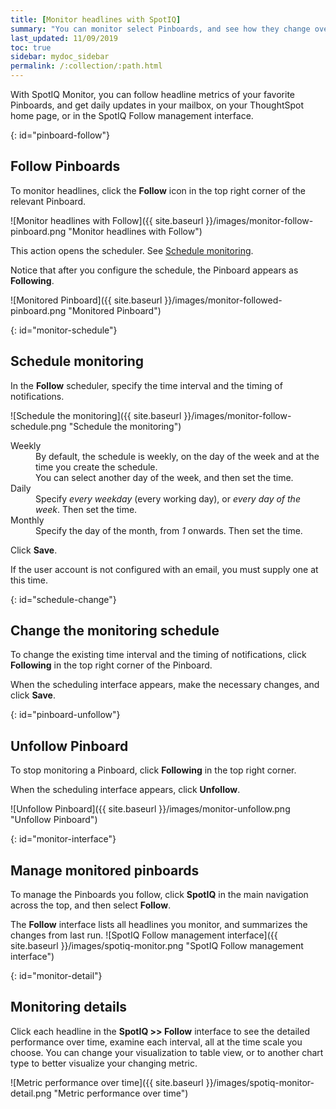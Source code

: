 ```yaml
---
title: [Monitor headlines with SpotIQ]
summary: "You can monitor select Pinboards, and see how they change over time."
last_updated: 11/09/2019
toc: true
sidebar: mydoc_sidebar
permalink: /:collection/:path.html
---
```

With SpotIQ Monitor, you can follow headline metrics of your favorite Pinboards, and get daily updates in your mailbox, on your ThoughtSpot home page, or in the SpotIQ Follow management interface.

{: id="pinboard-follow"}
## Follow Pinboards
To monitor headlines, click the **Follow** icon in the top right corner of the relevant Pinboard.

![Monitor headlines with Follow]({{ site.baseurl }}/images/monitor-follow-pinboard.png "Monitor headlines with Follow")

This action opens the scheduler.  See [Schedule monitoring](#monitor-schedule).

Notice that after you configure the schedule, the Pinboard appears as **Following**.

![Monitored Pinboard]({{ site.baseurl }}/images/monitor-followed-pinboard.png "Monitored Pinboard")

{: id="monitor-schedule"}
## Schedule monitoring  

In the **Follow** scheduler, specify the time interval and the timing of notifications.

![Schedule the monitoring]({{ site.baseurl }}/images/monitor-follow-schedule.png "Schedule the monitoring")

<dl>
  <dlentry>
     <dt>Weekly</dt>
     <dd>By default, the schedule is weekly, on the day of the week and at the time you create the schedule.<br>
     You can select another day of the week, and then set the time.</dd>
  </dlentry>
  <dlentry>
    <dt>Daily</dt>
    <dd>Specify <em>every weekday</em> (every working day), or <em>every day of the week</em>. Then set the time.</dd>
  </dlentry>
  <dlentry>
    <dt>Monthly</dt>
    <dd>Specify the day of the month, from <em>1</em> onwards. Then set the time.</dd>
  </dlentry>
</dl>

Click **Save**.

If the user account is not configured with an email, you must supply one at this time.

{: id="schedule-change"}
## Change the monitoring schedule

To change the existing time interval and the timing of notifications, click **Following** in the top right corner of the Pinboard.

When the scheduling interface appears, make the necessary changes, and click **Save**.

{: id="pinboard-unfollow"}
## Unfollow Pinboard

To stop monitoring a Pinboard, click **Following** in the top right corner.

When the scheduling interface appears, click **Unfollow**.

![Unfollow Pinboard]({{ site.baseurl }}/images/monitor-unfollow.png "Unfollow Pinboard")

{: id="monitor-interface"}
## Manage monitored pinboards

To manage the Pinboards you follow, click **SpotIQ** in the main navigation across the top, and then select **Follow**.

The **Follow** interface lists all headlines you monitor, and summarizes the changes from last run.
  ![SpotIQ Follow management interface]({{ site.baseurl }}/images/spotiq-monitor.png "SpotIQ Follow management interface")

{: id="monitor-detail"}
## Monitoring details

Click each headline in the **SpotIQ >> Follow** interface to see the detailed performance over time, examine each interval, all at the time scale you choose. You can change your visualization to table view, or to another chart type to better visualize your changing metric.

  ![Metric performance over time]({{ site.baseurl }}/images/spotiq-monitor-detail.png "Metric performance over time")
